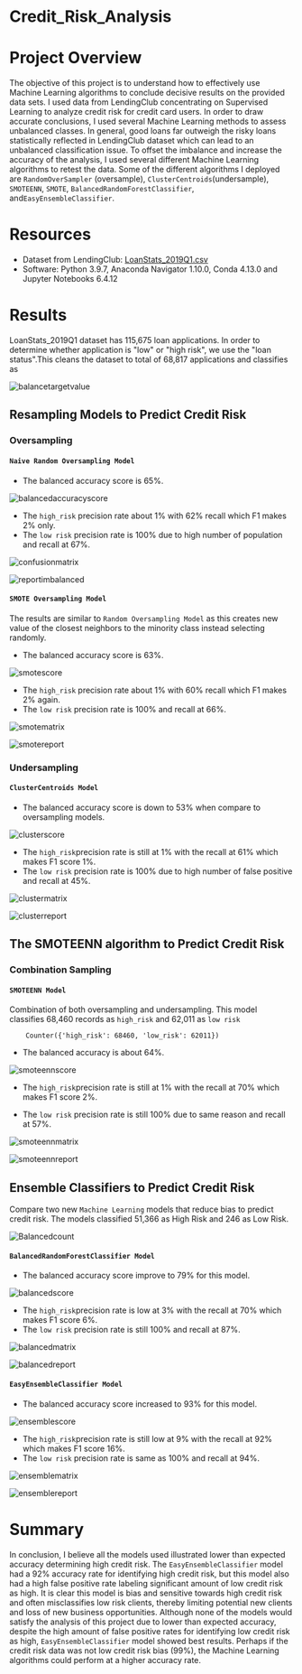 # Credit_Risk_Analysis
# Project Overview
The objective of this project is to understand how to effectively use Machine Learning algorithms to conclude decisive results on the provided data sets. I used data from LendingClub concentrating on Supervised Learning to analyze credit risk for credit card users. In order to draw accurate conclusions, I used several Machine Learning methods to assess unbalanced classes. In general, good loans far outweigh the risky loans statistically reflected in LendingClub dataset which can lead to an unbalanced classification issue. To offset the imbalance and increase the accuracy of the analysis, I used several different Machine Learning algorithms to retest the data. Some of the different algorithms I deployed are `RandomOverSampler` (oversample), `ClusterCentroids`(undersample), `SMOTEENN`, `SMOTE`, `BalancedRandomForestClassifier`, and`EasyEnsembleClassifier`.

# Resources

* Dataset from LendingClub: [LoanStats_2019Q1.csv]()
* Software: Python 3.9.7, Anaconda Navigator 1.10.0, Conda 4.13.0 and Jupyter Notebooks 6.4.12

# Results

LoanStats_2019Q1 dataset has 115,675 loan applications. In order to determine whether application is "low" or "high risk", we use the "loan status".This cleans the dataset to total of 68,817 applications and classifies as 

![balancetargetvalue]()


## Resampling Models to Predict Credit Risk

### Oversampling

#### `Naive Random Oversampling Model`

   * The balanced accuracy score is 65%.

   ![balancedaccuracyscore]()


   * The `high_risk` precision rate about 1% with 62% recall which F1 makes 2% only.
   * The `low risk` precision rate is 100% due to high number of population and recall at 67%.

   ![confusionmatrix]()

   ![reportimbalanced]()


#### `SMOTE Oversampling Model`

   The results are similar to `Random Oversampling Model` as this creates new value of the closest neighbors to the minority class instead selecting randomly.
  
   * The balanced accuracy score is 63%.

  ![smotescore]()

   * The `high_risk` precision rate about 1% with 60% recall which F1 makes 2% again.
   * The `low risk`  precision rate is 100% and recall at 66%.

  ![smotematrix]()
  
  ![smotereport]()

### Undersampling

#### `ClusterCentroids Model`
   
  * The balanced accuracy score is down to 53% when compare to oversampling models.

   ![clusterscore]()

  * The `high_risk`precision rate is still at 1% with the recall at 61% which makes F1 score 1%.
  * The `low risk` precision rate is 100% due to high number of false positive and recall at 45%.  

  ![clustermatrix]()
  
  ![clusterreport]()

## The SMOTEENN algorithm to Predict Credit Risk

### Combination Sampling

#### `SMOTEENN Model` 

Combination of both oversampling and undersampling. This model classifies 68,460 records as `high_risk` and 62,011 as `low risk`

        Counter({'high_risk': 68460, 'low_risk': 62011})

  * The balanced accuracy is about 64%.

  ![smoteennscore]()
  
  * The `high_risk`precision rate is still at 1% with the recall at 70% which makes F1 score 2%.
  
  * The `low risk` precision rate is still 100% due to same reason and recall at 57%.   
  
  ![smoteennmatrix]()

  ![smoteennreport]()

##  Ensemble Classifiers to Predict Credit Risk

Compare two new `Machine Learning` models that reduce bias to predict credit risk. The models classified 51,366 as High Risk and 246 as Low Risk.

![Balancedcount]()

#### `BalancedRandomForestClassifier Model`

  * The balanced accuracy score improve to 79% for this model.

  ![balancedscore]()

  * The `high_risk`precision rate is low at 3% with the recall at 70% which makes F1 score 6%.
  * The `low risk` precision rate is still 100% and recall at 87%.  

  ![balancedmatrix]()
  
  ![balancedreport]()

#### `EasyEnsembleClassifier Model`
  
  * The balanced accuracy score increased to 93% for this model.
  
  ![ensemblescore]()

  * The `high_risk`precision rate is still low at 9% with the recall at 92% which makes F1 score 16%.
  * The `low risk` precision rate is same as 100% and recall at 94%.  

  ![ensemblematrix]()
  
  ![ensemblereport]()

# Summary
In conclusion, I believe all the models used illustrated lower than expected accuracy determining high credit risk. The `EasyEnsembleClassifier` model had a 92% accuracy rate for identifying high credit risk, but this model also had a high false positive rate labeling significant amount of low credit risk as high.  It is clear this model is bias and sensitive towards high credit risk and often misclassifies low risk clients, thereby limiting potential new clients and loss of new business opportunities. Although none of the models would satisfy the analysis of this project due to lower than expected accuracy, despite the high amount of false positive rates for identifying low credit risk as high, `EasyEnsembleClassifier` model showed best results. Perhaps if the credit risk data was not low credit risk bias (99%), the Machine Learning algorithms could perform at a higher accuracy rate.  
